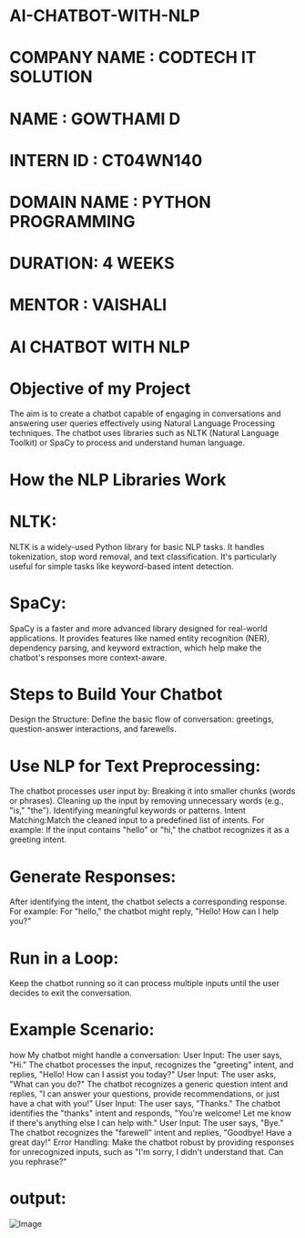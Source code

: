 # AI-CHATBOT-WITH-NLP
 # COMPANY NAME : CODTECH IT SOLUTION
 # NAME : GOWTHAMI D 
 # INTERN ID : CT04WN140  
 # DOMAIN NAME : PYTHON PROGRAMMING 
 # DURATION: 4 WEEKS
 # MENTOR : VAISHALI
 # AI CHATBOT WITH NLP
 
# Objective of my Project
The aim is to create a chatbot capable of engaging in conversations and answering user queries effectively using Natural Language Processing techniques. The chatbot uses libraries such as NLTK (Natural Language Toolkit) or SpaCy to process and understand human language.

# How the NLP Libraries Work
# NLTK:
NLTK is a widely-used Python library for basic NLP tasks. It handles tokenization, stop word removal, and text classification.
It's particularly useful for simple tasks like keyword-based intent detection.

# SpaCy:
SpaCy is a faster and more advanced library designed for real-world applications.
It provides features like named entity recognition (NER), dependency parsing, and keyword extraction, which help make the chatbot's responses more context-aware.

 # Steps to Build Your Chatbot
Design the Structure:
Define the basic flow of conversation: greetings, question-answer interactions, and farewells.
# Use NLP for Text Preprocessing:
The chatbot processes user input by:
Breaking it into smaller chunks (words or phrases).
Cleaning up the input by removing unnecessary words (e.g., "is," "the").
Identifying meaningful keywords or patterns.
Intent Matching:Match the cleaned input to a predefined list of intents. For example:
If the input contains "hello" or "hi," the chatbot recognizes it as a greeting intent.

# Generate Responses:
After identifying the intent, the chatbot selects a corresponding response. For example:
For "hello," the chatbot might reply, "Hello! How can I help you?"

# Run in a Loop:
Keep the chatbot running so it can process multiple inputs until the user decides to exit the conversation.

# Example Scenario:
how My chatbot might handle a conversation:
User Input: The user says, "Hi."
The chatbot processes the input, recognizes the "greeting" intent, and replies, "Hello! How can I assist you today?"
User Input: The user asks, "What can you do?"
The chatbot recognizes a generic question intent and replies, "I can answer your questions, provide recommendations, or just have a chat with you!"
User Input: The user says, "Thanks."
The chatbot identifies the "thanks" intent and responds, "You're welcome! Let me know if there's anything else I can help with."
User Input: The user says, "Bye."
The chatbot recognizes the "farewell" intent and replies, "Goodbye! Have a great day!"
Error Handling: Make the chatbot robust by providing responses for unrecognized inputs, such as "I'm sorry, I didn't understand that. Can you rephrase?"
# output:
![Image](https://github.com/user-attachments/assets/cde290c5-d9cb-4017-9384-d7ab4d222dd4)


